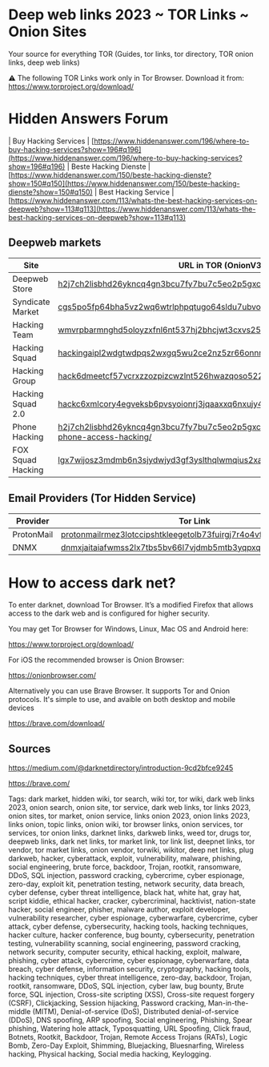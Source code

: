 # Deep web links 2023 ~ TOR Links ~ Onion Sites
Your source for everything TOR (Guides, tor links, tor directory, TOR onion links, deep web links)

:warning: The following TOR Links work only in Tor Browser. Download it from: https://www.torproject.org/download/

# Hidden Answers Forum

| Buy Hacking Services | [https://www.hiddenanswer.com/196/where-to-buy-hacking-services?show=196#q196](https://www.hiddenanswer.com/196/where-to-buy-hacking-services?show=196#q196)
| Beste Hacking Dienste | [https://www.hiddenanswer.com/150/beste-hacking-dienste?show=150#q150](https://www.hiddenanswer.com/150/beste-hacking-dienste?show=150#q150)
| Best Hacking Service | [https://www.hiddenanswer.com/113/whats-the-best-hacking-services-on-deepweb?show=113#q113](https://www.hiddenanswer.com/113/whats-the-best-hacking-services-on-deepweb?show=113#q113)

## Deepweb markets

| Site | URL in TOR (OnionV3 Link) |
| --- | --- |
| Deepweb Store | [h2j7ch2lisbhd26ykncq4gn3bcu7fy7bu7c5eo2p5gxcpb2ivk76clqd.onion](http://h2j7ch2lisbhd26ykncq4gn3bcu7fy7bu7c5eo2p5gxcpb2ivk76clqd.onion) |
| Syndicate Market | [cgs5po5fp64bha5vz2wq6wtrlphpqtugo64sldu7ubvoevy52u5d6qyd.onion](http://cgs5po5fp64bha5vz2wq6wtrlphpqtugo64sldu7ubvoevy52u5d6qyd.onion) |
| Hacking Team | [wmvrpbarmnghd5oloyzxfnl6nt537hj2bhcjwt3cxvs25vuy42yxj2id.onion](http://wmvrpbarmnghd5oloyzxfnl6nt537hj2bhcjwt3cxvs25vuy42yxj2id.onion) |
| Hacking Squad | [hackingaipl2wdgtwdpqs2wxgq5wu2ce2nz5zr66onnndkgtxxf2gbqd.onion](http://hackingaipl2wdgtwdpqs2wxgq5wu2ce2nz5zr66onnndkgtxxf2gbqd.onion) |
| Hacking Group | [hack6dmeetcf57vcrxzzozpizcwzlnt526hwazqoso522g34aelhwzid.onion](http://hack6dmeetcf57vcrxzzozpizcwzlnt526hwazqoso522g34aelhwzid.onion) |
| Hacking Squad 2.0 | [hackc6xmlcory4egveksb6pvsyoionrj3jqaaxxq6nxujy4u37ttskyd.onion](http://hackc6xmlcory4egveksb6pvsyoionrj3jqaaxxq6nxujy4u37ttskyd.onion) |
| Phone Hacking | [h2j7ch2lisbhd26ykncq4gn3bcu7fy7bu7c5eo2p5gxcpb2ivk76clqd.onion/product/remote-phone-access-hacking/](http://h2j7ch2lisbhd26ykncq4gn3bcu7fy7bu7c5eo2p5gxcpb2ivk76clqd.onion/product/remote-phone-access-hacking/) |
| FOX Squad Hacking | [lgx7wijosz3mdmb6n3sjydwjyd3gf3yslthqlwmqius2xa3l5ayrofqd.onion](http://lgx7wijosz3mdmb6n3sjydwjyd3gf3yslthqlwmqius2xa3l5ayrofqd.onion) |


## Email Providers (Tor Hidden Service)

| Provider | Tor Link |
| --- | --- |
| ProtonMail | [protonmailrmez3lotccipshtkleegetolb73fuirgj7r4o4vfu7ozyd.onion](http://protonmailrmez3lotccipshtkleegetolb73fuirgj7r4o4vfu7ozyd.onion) |
| DNMX | [dnmxjaitaiafwmss2lx7tbs5bv66l7vjdmb5mtb3yqpxqhk3it5zivad.onion](http://dnmxjaitaiafwmss2lx7tbs5bv66l7vjdmb5mtb3yqpxqhk3it5zivad.onion) |


# How to access dark net?

To enter darknet, download Tor Browser. It’s a modified Firefox that allows access to the dark web and is configured for higher security.

You may get Tor Browser for Windows, Linux, Mac OS and Android here:

https://www.torproject.org/download/

For iOS the recommended browser is Onion Browser:

https://onionbrowser.com/

Alternatively you can use Brave Browser. It supports Tor and Onion protocols.
It's simple to use, and avaible on both desktop and mobile devices

https://brave.com/download/


## Sources

https://medium.com/@darknetdirectory/introduction-9cd2bfce9245

https://brave.com/

Tags:
dark market,
hidden wiki,
tor search,
wiki tor,
tor wiki,
dark web links 2023,
onion search,
onion site,
tor service,
dark web links,
tor links 2023,
onion sites,
tor market,
onion service,
links onion 2023,
onion links 2023,
links onion,
topic links,
onion wiki,
tor browser links,
onion services,
tor services,
tor onion links,
darknet links,
darkweb links,
weed tor,
drugs tor,
deepweb links,
dark net links,
tor market link,
tor link list,
deepnet links,
tor vendor,
tor market links,
onion vendor,
torwiki,
wikitor,
deep net links,
plug darkweb,
hacker, cyberattack, exploit, vulnerability, malware, phishing, social engineering, brute force, backdoor, Trojan, rootkit, ransomware, DDoS, SQL injection, password cracking, cybercrime, cyber espionage, zero-day, exploit kit, penetration testing, network security, data breach, cyber defense, cyber threat intelligence, black hat, white hat, gray hat, script kiddie, ethical hacker, cracker, cybercriminal, hacktivist, nation-state hacker, social engineer, phisher, malware author, exploit developer, vulnerability researcher, cyber espionage, cyberwarfare, cybercrime, cyber attack, cyber defense, cybersecurity, hacking tools, hacking techniques, hacker culture, hacker conference, bug bounty, cybersecurity, penetration testing, vulnerability scanning, social engineering, password cracking, network security, computer security, ethical hacking, exploit, malware, phishing, cyber attack, cybercrime, cyber espionage, cyberwarfare, data breach, cyber defense, information security, cryptography, hacking tools, hacking techniques, cyber threat intelligence, zero-day, backdoor, Trojan, rootkit, ransomware, DDoS, SQL injection, cyber law, bug bounty, Brute force, SQL injection, Cross-site scripting (XSS), Cross-site request forgery (CSRF), Clickjacking, Session hijacking, Password cracking, Man-in-the-middle (MITM), Denial-of-service (DoS), Distributed denial-of-service (DDoS), DNS spoofing, ARP spoofing, Social engineering, Phishing, Spear phishing, Watering hole attack, Typosquatting, URL Spoofing, Click fraud, Botnets, Rootkit, Backdoor, Trojan, Remote Access Trojans (RATs), Logic Bomb, Zero-Day Exploit, Shimming, Bluejacking, Bluesnarfing, Wireless hacking, Physical hacking, Social media hacking, Keylogging.

